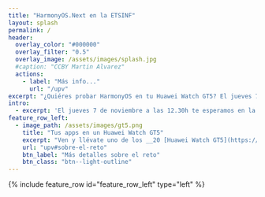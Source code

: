 ```yaml
---
title: "HarmonyOS.Next en la ETSINF"
layout: splash
permalink: /
header:
  overlay_color: "#000000"
  overlay_filter: "0.5"
  overlay_image: /assets/images/splash.jpg
  #caption: "CCBY Martin Alvarez"
  actions:
    - label: "Más info..."
      url: "/upv"
excerpt: "¿Quiéres probar HarmonyOS en tu Huawei Watch GT5? El jueves 7 de noviembre (12.30h) podrás descubrir el nuevo sistema operativo y cómo programar apps para tu _wearable_ (sí, vamos a regalar dispositivos 🙂)"
intro: 
  - excerpt: 'El jueves 7 de noviembre a las 12.30h te esperamos en la ETSINF de la UPV, donde podrás conocer las novedades del nuevo sistema operativo independiente, y participar en un reto de prototipado rápido... Las mejores ideas se llevarán uno de los _wearables_ para poder probarlo con tus propias apps.'
feature_row_left:
  - image_path: /assets/images/gt5.png
    title: "Tus apps en un Huawei Watch GT5"
    excerpt: "Ven y llévate uno de los __20 [Huawei Watch GT5](https://consumer.huawei.com/es/wearables/watch-gt5/specs/) que regalaremos__ para que puedas desarrollar y probar tus propias apps nativas para HarmonyOS. "
    url: "upv#sobre-el-reto"
    btn_label: "Más detalles sobre el reto"
    btn_class: "btn--light-outline"
---
```


{% include feature_row id="feature_row_left" type="left" %}
